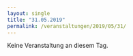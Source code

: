 ```yaml
---
layout: single
title: "31.05.2019"
permalink: /veranstaltungen/2019/05/31/
---
```


Keine Veranstaltung an diesem Tag.

